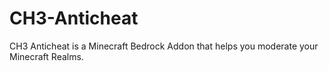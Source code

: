 # CH3-Anticheat
CH3 Anticheat is a Minecraft Bedrock Addon that helps you moderate your Minecraft Realms.
